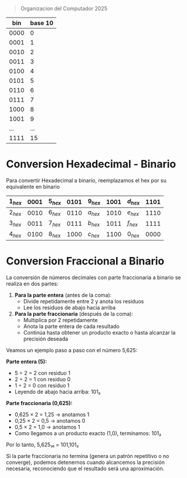 > Organizacion del Computador 2025


| bin  | base 10 |
| ---- | ------- |
| 0000 | 0       |
| 0001 | 1       |
| 0010 | 2       |
| 0011 | 3       |
| 0100 | 4       |
| 0101 | 5       |
| 0110 | 6       |
| 0111 | 7       |
| 1000 | 8       |
| 1001 | 9       |
| ...  | ...     |
| 1111 | 15      |

# Conversion Hexadecimal - Binario
Para convertir Hexadecimal a binario, reemplazamos el hex por su equivalente en binario


| $1_{hex}$ | 0001 | $5_{hex}$ | 0101 | $9_{hex}$ | 1001 | $d_{hex}$ | 1101 |
| --------- | ---- | --------- | ---- | --------- | ---- | --------- | ---- |
| $2_{hex}$ | 0010 | $6_{hex}$ | 0110 | $a_{hex}$ | 1010 | $e_{hex}$ | 1110 |
| $3_{hex}$ | 0011 | $7_{hex}$ | 0111 | $b_{hex}$ | 1011 | $f_{hex}$ | 1111 |
| $4_{hex}$ | 0100 | $8_{hex}$ | 1000 | $c_{hex}$ | 1100 | $0_{hex}$ | 0000 |

# Conversion Fraccional a Binario
La conversión de números decimales con parte fraccionaria a binario se realiza en dos partes:

1. **Para la parte entera** (antes de la coma):
    - Divide repetidamente entre 2 y anota los residuos
    - Lee los residuos de abajo hacia arriba
2. **Para la parte fraccionaria** (después de la coma):
    - Multiplica por 2 repetidamente
    - Anota la parte entera de cada resultado
    - Continúa hasta obtener un producto exacto o hasta alcanzar la precisión deseada

Veamos un ejemplo paso a paso con el número 5,625:

**Parte entera (5):**

- 5 ÷ 2 = 2 con residuo 1
- 2 ÷ 2 = 1 con residuo 0
- 1 ÷ 2 = 0 con residuo 1
- Leyendo de abajo hacia arriba: 101₂

**Parte fraccionaria (0,625):**

- 0,625 × 2 = 1,25 → anotamos 1
- 0,25 × 2 = 0,5 → anotamos 0
- 0,5 × 2 = 1,0 → anotamos 1
- Como llegamos a un producto exacto (1,0), terminamos: 101₂

Por lo tanto, 5,625₁₀ = 101,101₂

Si la parte fraccionaria no termina (genera un patrón repetitivo o no converge), podemos detenernos cuando alcancemos la precisión necesaria, reconociendo que el resultado será una aproximación.
